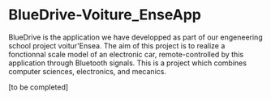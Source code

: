 # BlueDrive-Voiture_EnseApp

BlueDrive is the application we have developped as part of our engeneering school project voitur'Ensea.
The aim of this project is to realize a fonctionnal scale model of an electronic car, remote-controlled by this application through Bluetooth signals.
This is a project which combines computer sciences, electronics, and mecanics.

[to be completed]
